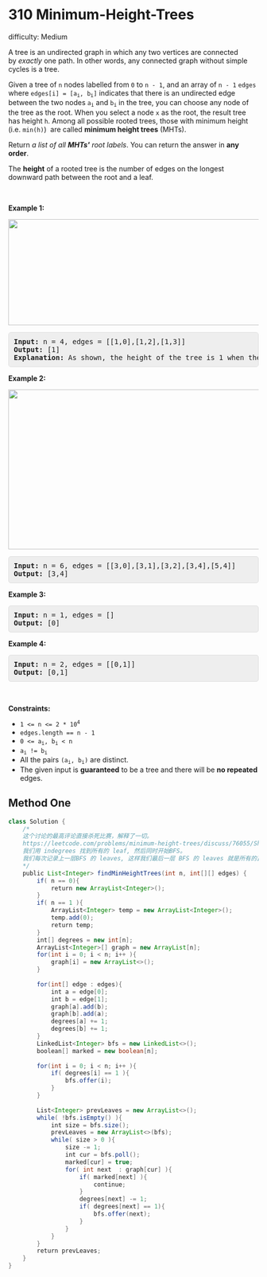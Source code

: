 # 310 Minimum-Height-Trees 
 
difficulty: Medium 
 
<style>
        section pre{
          background-color: #eee;
          border: 1px solid #ddd;
          padding:10px;
          border-radius: 5px;
        }
      </style>
<section>
<div><p>A tree is an undirected graph in which any two vertices are connected by&nbsp;<i>exactly</i>&nbsp;one path. In other words, any connected graph without simple cycles is a tree.</p>
<p>Given a tree of <code>n</code> nodes&nbsp;labelled from <code>0</code> to <code>n - 1</code>, and an array of&nbsp;<code>n - 1</code>&nbsp;<code>edges</code> where <code>edges[i] = [a<sub>i</sub>, b<sub>i</sub>]</code> indicates that there is an undirected edge between the two nodes&nbsp;<code>a<sub>i</sub></code> and&nbsp;<code>b<sub>i</sub></code> in the tree,&nbsp;you can choose any node of the tree as the root. When you select a node <code>x</code> as the root, the result tree has height <code>h</code>. Among all possible rooted trees, those with minimum height (i.e. <code>min(h)</code>)&nbsp; are called <strong>minimum height trees</strong> (MHTs).</p>
<p>Return <em>a list of all <strong>MHTs'</strong> root labels</em>.&nbsp;You can return the answer in <strong>any order</strong>.</p>
<p>The <strong>height</strong> of a rooted tree is the number of edges on the longest downward path between the root and a leaf.</p>
<p>&nbsp;</p>
<p><strong>Example 1:</strong></p>
<img alt="" src="https://assets.leetcode.com/uploads/2020/09/01/e1.jpg" style="width: 800px; height: 213px;">
<pre><strong>Input:</strong> n = 4, edges = [[1,0],[1,2],[1,3]]
<strong>Output:</strong> [1]
<strong>Explanation:</strong> As shown, the height of the tree is 1 when the root is the node with label 1 which is the only MHT.
</pre>
<p><strong>Example 2:</strong></p>
<img alt="" src="https://assets.leetcode.com/uploads/2020/09/01/e2.jpg" style="width: 800px; height: 321px;">
<pre><strong>Input:</strong> n = 6, edges = [[3,0],[3,1],[3,2],[3,4],[5,4]]
<strong>Output:</strong> [3,4]
</pre>
<p><strong>Example 3:</strong></p>
<pre><strong>Input:</strong> n = 1, edges = []
<strong>Output:</strong> [0]
</pre>
<p><strong>Example 4:</strong></p>
<pre><strong>Input:</strong> n = 2, edges = [[0,1]]
<strong>Output:</strong> [0,1]
</pre>
<p>&nbsp;</p>
<p><strong>Constraints:</strong></p>
<ul>
	<li><code>1 &lt;= n &lt;= 2 * 10<sup>4</sup></code></li>
	<li><code>edges.length == n - 1</code></li>
	<li><code>0 &lt;= a<sub>i</sub>, b<sub>i</sub> &lt; n</code></li>
	<li><code>a<sub>i</sub> != b<sub>i</sub></code></li>
	<li>All the pairs <code>(a<sub>i</sub>, b<sub>i</sub>)</code> are distinct.</li>
	<li>The given input is <strong>guaranteed</strong> to be a tree and there will be <strong>no repeated</strong> edges.</li>
</ul>
</div></section>
 
 ## Method One 
 
``` Java
class Solution {
    /*
    这个讨论的最高评论直接杀死比赛，解释了一切。
    https://leetcode.com/problems/minimum-height-trees/discuss/76055/Share-some-thoughts
    我们用 indegrees 找到所有的 leaf, 然后同时开始BFS。
    我们每次记录上一层BFS 的 leaves, 这样我们最后一层 BFS 的 leaves 就是所有的正确答案了。
    */
    public List<Integer> findMinHeightTrees(int n, int[][] edges) {
        if( n == 0){
            return new ArrayList<Integer>();
        }
        if( n == 1 ){
            ArrayList<Integer> temp = new ArrayList<Integer>();
            temp.add(0);
            return temp;
        }
        int[] degrees = new int[n];
        ArrayList<Integer>[] graph = new ArrayList[n];
        for(int i = 0; i < n; i++ ){
            graph[i] = new ArrayList<>();
        }
        
        for(int[] edge : edges){
            int a = edge[0];
            int b = edge[1];
            graph[a].add(b);
            graph[b].add(a);
            degrees[a] += 1;
            degrees[b] += 1;
        }
        LinkedList<Integer> bfs = new LinkedList<>();
        boolean[] marked = new boolean[n];
        
        for(int i = 0; i < n; i++ ){
            if( degrees[i] == 1 ){
                bfs.offer(i);
            }
        }
        
        List<Integer> prevLeaves = new ArrayList<>();
        while( !bfs.isEmpty() ){
            int size = bfs.size();
            prevLeaves = new ArrayList<>(bfs);
            while( size > 0 ){
                size -= 1;
                int cur = bfs.poll();
                marked[cur] = true;
                for( int next  : graph[cur] ){
                    if( marked[next] ){
                        continue;
                    }
                    degrees[next] -= 1;
                    if( degrees[next] == 1){
                        bfs.offer(next);
                    }
                }
            }            
        }
        return prevLeaves;
    }
}
​
```